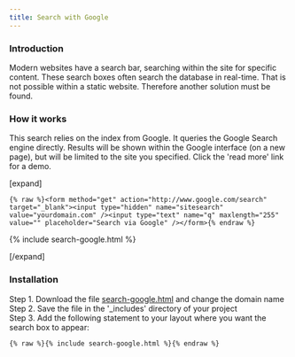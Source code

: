 ```yaml
---
title: Search with Google
---
```


### Introduction

Modern websites have a search bar, searching within the site for specific content. These search boxes often search the database in real-time. That is not possible within a static website. Therefore another solution must be found.

### How it works

This search relies on the index from Google. It queries the Google Search engine directly. Results will be shown within the Google interface (on a new page), but will be limited to the site you specified. Click the 'read more' link for a demo.

[expand]

```
{% raw %}<form method="get" action="http://www.google.com/search" target="_blank"><input type="hidden" name="sitesearch" value="yourdomain.com" /><input type="text" name="q" maxlength="255" value="" placeholder="Search via Google" /></form>{% endraw %}
```

{% include search-google.html %}

[/expand]

### Installation

Step 1. Download the file [search-google.html](https://raw.githubusercontent.com/xtapo/jekyllcodex/gh-pages/_includes/search-google.html) and change the domain name
<br />Step 2. Save the file in the '_includes' directory of your project
<br />Step 3. Add the following statement to your layout where you want the search box to appear:

```
{% raw %}{% include search-google.html %}{% endraw %}
```